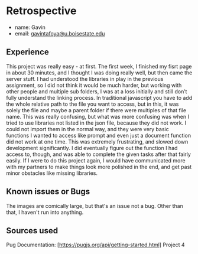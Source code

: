# Retrospective

- name: Gavin
- email: gavintafoya@u.boisestate.edu

## Experience

This project was really easy - at first. The first week, I finished my fisrt page in about 30 minutes, and I thought I was doing really well, but then came the server stuff. I had understood the libraries in play in the previous assignment, so I did not think it would be much harder, but working with other people and multiple sub folders, I was at a loss initially and still don’t fully understand the linking process. In traditional javascript you have to add the whole relative path to the file you want to access, but in this, it was solely the file and maybe a parent folder if there were multiples of that file name. This was really confusing, but what was more confusing was when I tried to use libraries not listed in the json file, because they did not work. I could not import them in the normal way, and they were very basic functions I wanted to access like prompt and even just a document function did not work at one time. This was extremely frustrating, and slowed down development significantly. I did eventually figure out the function I had access to, though, and was able to complete the given tasks after that fairly easily. If I were to do this project again, I would have communicated more with my partners to make things look more polished in the end, and get past minor obstacles like missing libraries.

## Known issues or Bugs

The images are comically large, but that's an issue not a bug. Other than that, I haven't run into anything.

## Sources used

Pug Documentation: [https://pugjs.org/api/getting-started.html]
Project 4
